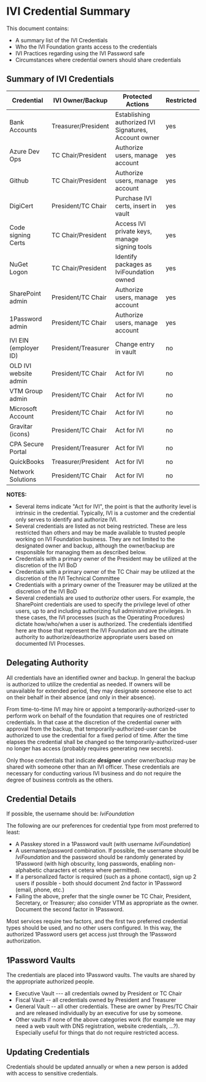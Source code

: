 # IVI Credential Summary

This document contains:

- A summary list of the IVI Credentials
- Who the IVI Foundation grants access to the credentials
- IVI Practices regarding using the IVI Password safe
- Circumstances where credential owners should share credentials

## Summary of IVI Credentials

| Credential           |  IVI Owner/Backup    | Protected Actions                   | Restricted |
| ----------           | ----------------     | -----------------                   | ------------- |
| Bank Accounts        | Treasurer/President  | Establishing authorized IVI Signatures, Account owner | yes |
| Azure Dev Ops        | TC Chair/President   | Authorize users, manage account     | yes |
| Github               | TC Chair/President   | Authorize users, manage account     | yes |
| DigiCert             | President/TC Chair   | Purchase IVI certs, insert in vault | yes |
| Code signing Certs   | TC Chair/President   | Access IVI private keys, manage signing tools | yes |
| NuGet Logon          | TC Chair/President   | Identify packages as IviFoundation owned | yes |
| SharePoint admin     | President/TC Chair   | Authorize users, manage account     | yes |
| 1Password admin      | President/TC Chair   | Authorize users, manage account     | yes |
| IVI EIN (employer ID)| President/Treasurer  | Change entry in vault               | no |
| OLD IVI website admin| President/TC Chair   | Act for IVI                         | no |
| VTM Group admin      | President/TC Chair   | Act for IVI                         | no |
| Microsoft Account    | President/TC Chair   | Act for IVI                         | no |
| Gravitar (icons)     | President/TC Chair   | Act for IVI                         | no |
| CPA Secure Portal    | President/Treasurer  | Act for IVI                         | no |
| QuickBooks           | Treasurer/President  | Act for IVI                         | no |
| Network Solutions    | President/TC Chair   | Act for IVI                         | no |

**NOTES:**

- Several items indicate "Act for IVI", the point is that the authority level is intrinsic in the credential.  Typically, IVI is a customer and the credential only serves to identify and authorize IVI.
- Several credentials are listed as not being restricted.  These are less restricted than others and may be made available to trusted people working on IVI Foundation business.  They are not limited to the designated owner and backup, although the owner/backup are responsible for managing them as described below.
- Credentials with a primary owner of the President may be utilized at the discretion of the IVI BoD
- Credentials with a primary owner of the TC Chair may be utilized at the discretion of the IVI Technical Committee
- Credentials with a primary owner of the Treasurer may be utilized at the discretion of the IVI BoD
- Several credentials are used to _authorize_ other users.  For example, the SharePoint credentials are used to specify the privilege level of other users, up to and including authorizing full administrative privileges.  In these cases, the IVI processes (such as the Operating Procedures) dictate how/who/when a user is authorized.  The credentials identified here are those that represent the IVI Foundation and are the ultimate authority to authorize/deauthorize appropriate users based on documented IVI Processes.

## Delegating Authority

All credentials have an identified owner and backup.  In general the backup is authorized to utilize the credential as needed.  If owners will be unavailable for extended period, they may designate someone else to act on their behalf in their absence (and only in their absence).

From time-to-time IVI may hire or appoint a temporarily-authorized-user to perform work on behalf of the foundation that requires one of restricted credentials. In that case at the discretion of the credential owner with approval from the backup, that temporarily-authorized-user can be authorized to use the credential for a fixed period of time.  After the time elapses the credential shall be changed so the temporarily-authorized-user no longer has access (probably requires generating new secrets).

Only those credentials that indicate **_designee_** under owner/backup may be shared with someone other than an IVI officer.  These credentials are necessary for conducting various IVI business and do not require the degree of business controls as the others.

## Credential Details

If possible, the username should be: _IviFoundation_

The following are our preferences for credential type from most preferred to least:

- A Passkey stored in a 1Password vault (with username _IviFoundation_)
- A username/password combination.  If possible, the username should be _IviFoundation_ and the password should be randomly generated by 1Password (with high obscurity, long passwords, enabling non-alphabetic characters et cetera where permitted).
- If a personalized factor is required (such as a phone contact), sign up 2 users if possible - both should document 2nd factor in 1Password (email, phone, etc.)
- Failing the above, prefer that the single owner be TC Chair, President, Secretary, or Treasurer; also consider VTM as appropriate as the owner.  Document the second factor in 1Password.

Most services require two factors, and the first two preferred credential types should be used, and no other users configured.  In this way, the authorized 1Password users get access just through the 1Password authorization.

## 1Password Vaults

The credentials are placed into 1Password vaults.  The vaults are shared by the appropriate authorized people.

- Executive Vault --- all credentials owned by President or TC Chair
- Fiscal Vault -- all credentials owned by President and Treasurer
- General Vault -- all other credentials.  These are owner by Pres/TC Chair and are released individually by an executive for use by someone.
- Other vaults if none of the above categories work (for example we may need a web vault with DNS registration, website credentials, …?).  Especially useful for things that do not require restricted access.

## Updating Credentials

Credentials should be updated annually or when a new person is added with access to sensitive credentials.
